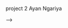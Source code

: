 <!-- # CPSC-project2- -->
project 2 Ayan Ngariya
<!-- # Farm Adventure

Farm Adventure is a simple text-based game where you plant crops, feed animals, harvest your crops, and grow your farm!

## How to Play
1. Run `main.py`.
2. Choose actions like Plant, Feed, Harvest, or View your farm.
3. Try to keep your animals fed and yur farm booming!

## Files
- main.py - Runs the game
- player.py - Player info and money
- farm.py - Main farm logic
- crop.py - Crop class
- animal.py - Animal class

---
Ayan Ngariya, CPSC 1050 --> -->
